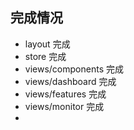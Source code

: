 ## 完成情况  

* layout 完成  
* store 完成  
* views/components 完成  
* views/dashboard 完成  
* views/features 完成  
* views/monitor 完成  
* 
